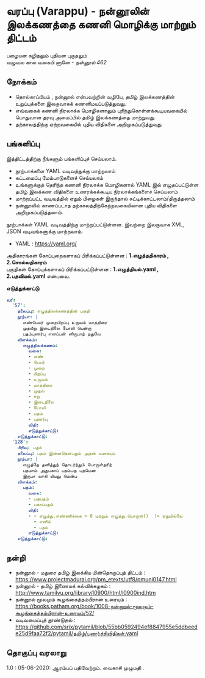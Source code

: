#  வரப்பு (Varappu) - நன்னூலின் இலக்கணத்தை  கணனி மொழிக்கு மாற்றும் திட்டம்

பழையன கழிதலும் புதியன புகுதலும்  
வழுவல கால வகையி னானே  - *நன்னூல் 462*  

## நோக்கம்
- தொல்காப்பியம் , நன்னூல் என்பவற்றின் வழியே, தமிழ் இலக்கணத்தின் உறுப்புக்களை இலகுவாகக் கணனிமயப்படுத்துவது.
- எவ்வகைக்  கணனி நிரலாக்க மொழிகளாலும் புரிந்துகொள்ளக்கூடியவகையில் பொதுவான தரவு அமைப்பில் தமிழ் இலக்கணத்தை மாற்றுவது.
- தற்காலத்திற்கு ஏற்றவகையில் புதிய விதிகளை அறிமுகப்படுத்துவது.

## பங்களிப்பு
இத்திட்டத்திற்கு நீங்களும் பங்களிப்புச் செய்யலாம். 
- நூற்பாக்களை YAML வடிவத்துக்கு மாற்றலாம்
- கட்டமைப்பு மேம்பாடுகளைச் செய்யலாம்
- உங்களுக்குத் தெரிந்த கணனி நிரலாக்க மொழிகளால் YAML இல் எழுதப்பட்டுள்ள தமிழ் இலக்கண விதிகளை உணரக்கக்கூடிய நிரலாக்கங்களைச் செய்யலாம்  
- மாற்றப்பட்ட வடிவத்தில் ஏதும் பிழைகள் இருந்தால் சுட்டிக்காட்டலாம்/திருத்தலாம்
- நன்னூலில் காணப்படாத  தற்காலத்திற்கேற்றவகையிலான புதிய விதிகளை அறிமுகப்படுத்தலாம்.

நூற்பாக்கள் YAML வடிவத்திற்கு  மாற்றப்பட்டுள்ளன.  இவற்றை இலகுவாக XML, JSON வடிவங்களுக்கு மாற்றலாம். 
- YAML : https://yaml.org/

அதிகாரங்கள் கோப்புறைகளாகப் பிரிக்கப்பட்டுள்ளன :  **1.எழுத்ததிகாரம் , 2.சொல்லதிகாரம்**  
பகுதிகள் கோப்புக்களாகப் பிரிக்கப்பட்டுள்ளன  : **1.எழுத்தியல்.yaml , 2.பதவியல்.yaml** என்பவை. 


**எடுத்துக்காட்டு**
```yaml
வரி:
  '57':
    தலைப்பு: எழுத்திலக்கணத்தின் பகுதி
    நூற்பா: |
      எண்பெயர் முறைபிறப்பு உருவம் மாத்திரை
      முதலீறு இடைநிலை போலி யென்றா
      பதம்புணர்பு எனப்பன் னிருபாற் றதுவே
    விளக்கம்:
      எழுத்திலக்கணம்:
        வகை:
        - எண்
        - பெயர்
        - முறை
        - பிறப்பு
        - உருவம்
        - மாத்திரை
        - முதல்
        - ஈறு
        - இடைநிலை
        - போலி
        - பதம்
        - புணர்பு
        விதி: 
        எடுத்துக்காட்டு: 
    எடுத்துக்காட்டு: 
  '128':
    பிரிவு: பதம்
    தலைப்பு: பதம் இன்னதென்பதும் அதன் வகையும்
    நூற்பா: |
      எழுத்தே தனித்துந் தொடர்ந்தும் பொருள்தரிற்
      பதமாம் அதுபகாப் பதம்பகு பதமென
      இருபா லாகி யியலு மென்ப
    விளக்கம்:
      பதம்:
        வகை:
        - பகுபதம்
        - பகாப்பதம்
        விதி:
        - - எழுத்து.எண்ணிக்கை > 0 மற்றும் எழுத்து.பொருள்()  != ஏதுமில்லை
          - எனில்
          - பதம்
        எடுத்துக்காட்டு: 
    எடுத்துக்காட்டு: 

```



## நன்றி
- நன்னூல் - மதுரை தமிழ் இலக்கிய மின்தொகுப்புத் திட்டம் : https://www.projectmadurai.org/pm_etexts/utf8/pmuni0147.html
- நன்னூல் - தமிழ் இணையக் கல்விக்கழகம்  :  http://www.tamilvu.org/library/l0900/html/l0900ind.htm
- நன்னூல் மூலமும் கூழங்கைத்தம்பிரான் உரையும் :   https://books.patham.org/book/1008-நன்னூல்-மூலமும்-கூழங்கைத்தம்பிரான்-உரையும்/52/
- வடிவமைப்புத் தூண்டுதல் :  https://github.com/srix/pytamil/blob/55bb0592494ef8847955e5ddbeede25d9faa72f2/pytamil/தமிழ்/புணர்ச்சிவிதிகள்.yaml

## தொகுப்பு வரலாறு
1.0 : 05-06-2020:  ஆரம்பப் பதிவேற்றம். வைகாசி முழுமதி .
